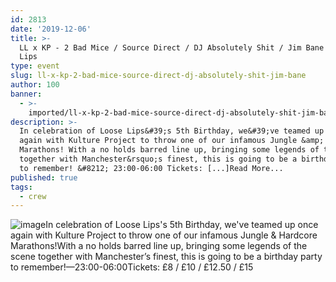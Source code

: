 ```yaml
---
id: 2813
date: '2019-12-06'
title: >-
  LL x KP - 2 Bad Mice / Source Direct / DJ Absolutely Shit / Jim Bane - Loose
  Lips
type: event
slug: ll-x-kp-2-bad-mice-source-direct-dj-absolutely-shit-jim-bane
author: 100
banner:
  - >-
    imported/ll-x-kp-2-bad-mice-source-direct-dj-absolutely-shit-jim-bane/image2813.jpeg
description: >-
  In celebration of Loose Lips&#39;s 5th Birthday, we&#39;ve teamed up once
  again with Kulture Project to throw one of our infamous Jungle &amp; Hardcore
  Marathons! With a no holds barred line up, bringing some legends of the scene
  together with Manchester&rsquo;s finest, this is going to be a birthday party
  to remember! &#8212; 23:00-06:00 Tickets: [...]Read More...
published: true
tags:
  - crew
---
```

![image](../imported/ll-x-kp-2-bad-mice-source-direct-dj-absolutely-shit-jim-bane/image2813.jpeg)In celebration of Loose Lips's 5th Birthday, we've teamed up once again with Kulture Project to throw one of our infamous Jungle & Hardcore Marathons!With a no holds barred line up, bringing some legends of the scene together with Manchester’s finest, this is going to be a birthday party to remember!—23:00-06:00Tickets: £8 / £10 / £12.50 / £15